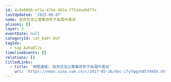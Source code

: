 ```yaml
---
id: 4cde0098-ef1a-47bb-982a-f752daeb877e
lastUpdated: '2025-06-07'
name: 自贡恐龙公墓集体死于砒霜中毒说
aliases: []
layer: 3
eventDate: null
categoryId: cat_8abY-bU7
tagIds:
  - tag_AaFqQlJs
timelineEvents: []
relations: []
titledLinks:
  - title: '相關連結: 自贡恐龙公墓集体死于砒霜中毒说'
    url: 'https://news.sina.com.cn/c/2017-05-26/doc-ifyfqqyh8574950.shtml'
---
```


